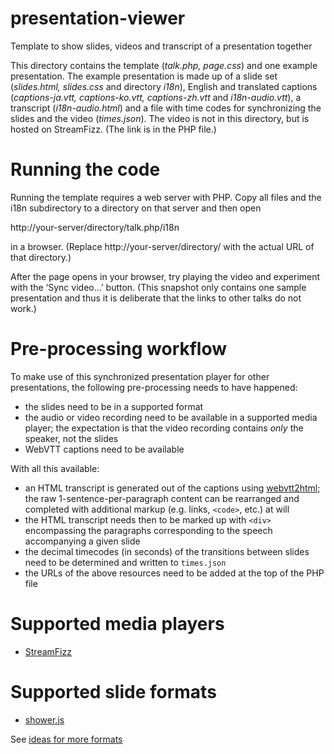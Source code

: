 # presentation-viewer
Template to show slides, videos and transcript of a presentation together

This directory contains the template (*talk.php, page.css*) and one
example presentation. The example presentation is made up of a slide
set (*slides.html, slides.css* and directory *i18n*), English and
translated captions (*captions-ja.vtt, captions-ko.vtt,
captions-zh.vtt* and *i18n-audio.vtt*), a transcript
(*i18n-audio.html*) and a file with time codes for synchronizing the
slides and the video (*times.json*). The video is not in this
directory, but is hosted on StreamFizz. (The link is in the PHP file.)

# Running the code

Running the template requires a web server with PHP. Copy all files
and the i18n subdirectory to a directory on that server and then open

  http://your-server/directory/talk.php/i18n

in a browser. (Replace http://your-server/directory/ with the actual
URL of that directory.)

After the page opens in your browser, try playing the video and
experiment with the ‘Sync video…’  button. (This snapshot only
contains one sample presentation and thus it is deliberate that the
links to other talks do not work.)

# Pre-processing workflow
To make use of this synchronized presentation player for other presentations, the following pre-processing needs to have happened:
* the slides need to be in a supported format
* the audio or video recording need to be available in a supported media player; the expectation is that the video recording contains *only* the speaker, not the slides
* WebVTT captions need to be available

With all this available:
* an HTML transcript is generated out of the captions using [webvtt2html](https://github.com/dontcallmedom/webvtt2html); the raw 1-sentence-per-paragraph content can be rearranged and completed with additional markup (e.g. links, `<code>`, etc.) at will
* the HTML transcript needs then to be marked up with `<div>` encompassing the paragraphs corresponding to the speech accompanying a given slide
* the decimal timecodes (in seconds) of the transitions between slides need to be determined and written to `times.json`
* the URLs of the above resources need to be added at the top of the PHP file

# Supported media players
* [StreamFizz](https://www.streamfizz.com/)

# Supported slide formats
* [shower.js](https://github.com/shower/core)

See [ideas for more formats](https://github.com/w3c/presentation-viewer/issues/2)